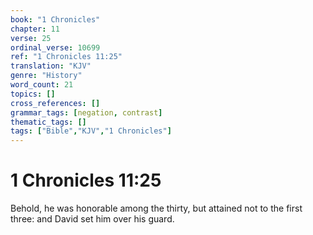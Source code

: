 ```yaml
---
book: "1 Chronicles"
chapter: 11
verse: 25
ordinal_verse: 10699
ref: "1 Chronicles 11:25"
translation: "KJV"
genre: "History"
word_count: 21
topics: []
cross_references: []
grammar_tags: [negation, contrast]
thematic_tags: []
tags: ["Bible","KJV","1 Chronicles"]
---
```


# 1 Chronicles 11:25

Behold, he was honorable among the thirty, but attained not to the first three: and David set him over his guard.
